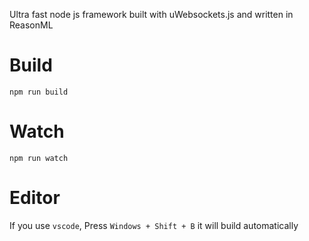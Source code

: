 Ultra fast node js framework
built with uWebsockets.js and written in ReasonML

# Build

```
npm run build
```

# Watch

```
npm run watch
```

# Editor

If you use `vscode`, Press `Windows + Shift + B` it will build automatically
